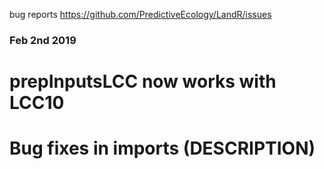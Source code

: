 bug reports https://github.com/PredictiveEcology/LandR/issues

### Feb 2nd 2019
# prepInputsLCC now works with LCC10
# Bug fixes in imports (DESCRIPTION)

